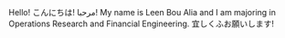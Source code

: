 Hello! こんにちは! مرحبا! My name is Leen Bou Alia and I am majoring in Operations Research and Financial Engineering. 宜しくふお願いします!

<!---
LeenBenAlia/LeenBenAlia is a ✨ special ✨ repository because its `README.md` (this file) appears on your GitHub profile.
You can click the Preview link to take a look at your changes.
--->
